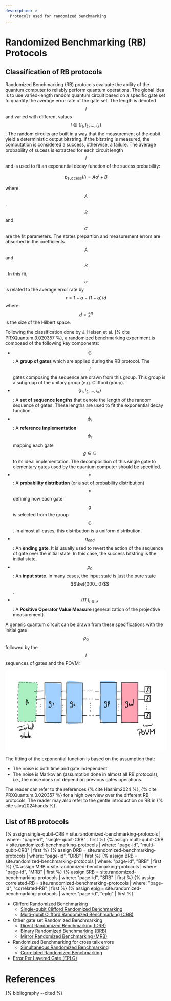 ```yaml
---
description: >
  Protocols used for randomized benchmarking
---
```


# Randomized Benchmarking (RB) Protocols

## Classification of RB protocols

Randomized Benchmarking (RB) protocols evaluate the ability of the quantum computer to reliably perform quantum operations. The global idea is to use varied-length random quantum circuit based on a specific gate set to quantify the average error rate of the gate set. The length is denoted $$l$$ and varied with different values $$l \in \{l_1, l_2, ..., l_k\}$$. The random circuits are built in a way that the measurement of the qubit yield a deterministic output bitstring. If the bitstring is measured, the computation is considered a success, otherwise, a failure. The average probability of sucess is extracted for each circuit length $$l$$ and is used to fit an exponential decay function of the sucess probability: 

$$ p_\mathrm{success}(l) = A \alpha^l + B $$

where $$A$$, $$B$$ and $$\alpha$$ are the fit parameters. The states prepartion and measurement errors are absorbed in the coefficients $$A$$ and $$B$$. In this fit, $$\alpha$$ is related to the average error rate by $$r = 1 - \alpha - (1-\alpha)/d$$ where $$d = 2^n$$ is the size of the Hilbert space. 

Following the classification done by J. Helsen et al. {% cite PRXQuantum.3.020357 %}, a randomized benchmarking experiment is composed of the following key components:
- $$\mathbb{G}$$: A **group of gates** which are applied during the RB protocol. The $$l$$ gates composing the sequence are drawn from this group. This group is a subgroup of the unitary group (e.g. Clifford group).
- $$\{l_1, l_2, ..., l_k\}$$: A **set of sequence lengths** that denote the length of the random sequence of gates. These lengths are used to fit the exponential decay function.
- $$\phi_r$$: A **reference implementation** $$\phi_r$$ mapping each gate $$g \in \mathbb{G}$$ to its ideal implementation. The decomposition of this single gate to elementary gates used by the quantum computer should be specified.
- $$\nu$$: A **probability distribution** (or a set of probability distribution) $$\nu$$ defining how each gate $$g$$ is selected from the group $$\mathbb{G}$$. In almost all cases, this distribution is a uniform distribution.
- $$g_{end}$$: An **ending gate**. It is usually used to revert the action of the sequence of gate over the initial state. In this case, the success bitstring is the initial state.
- $$\rho_0$$: An **input state**. In many cases, the input state is just the pure state $$\ket{000...0}$$.
- $$\{\Pi_i\}_{i \in \mathcal{I}}$$: A **Positive Operator Value Measure** (generalization of the projective measurement).

A generic quantum circuit can be drawn from these specifications with the initial gate $$\rho_0$$ followed by the $$l$$ sequences of gates and the POVM:

<div class="center">
  <img src="/img/system-level-benchmark/randomized/RB-general-protocol.png" class="img-medium" alt="General quantum circuit associated to the randomized benchmarking protocol"/>
</div>

The fitting of the exponential function is based on the assumption that:
- The noise is both time and gate independent
- The noise is Markovian (assumption done in almost all RB protocols), i.e., the noise does not depend on previous gates operations.

The reader can refer to the references {% cite Hashim2024 %}, {% cite PRXQuantum.3.020357 %} for a high overview over the different RB protocols. The reader may also refer to the gentle introduction on RB in {% cite silva2024hands %}.
<!--
The initial protocol of RB was proposed by J. Emerson {% cite emerson2005scalable %} and was based on the unitary group. The probability distribution related to this protocol is dictated by the Haar measure. However, the implementation of unitaries generated from the random Haar measure remained challenging (as it requires an exponential number of gates in function of the number of qubits). An approximation of the Haar measure for a subset of unitaries called unitary t-design was proposed by C. Dankert et al. {% cite dankert2009exact %}. The idea is to simulate the Haar measure with a polynomial function that will mimic the Haar measure up to degree $$t$$. Using this method, they are able to create quantum circuits with $$O(n^2)$$ gates for $$t=2$$. 
-->

## List of RB protocols

{% assign single-qubit-CRB = site.randomized-benchmarking-protocols | where: "page-id", "single-qubit-CRB" | first %}
{% assign multi-qubit-CRB = site.randomized-benchmarking-protocols | where: "page-id", "multi-qubit-CRB" | first %}
{% assign DRB = site.randomized-benchmarking-protocols | where: "page-id", "DRB" | first %}
{% assign BRB = site.randomized-benchmarking-protocols | where: "page-id", "BRB" | first %}
{% assign MRB = site.randomized-benchmarking-protocols | where: "page-id", "MRB" | first %}
{% assign SRB = site.randomized-benchmarking-protocols | where: "page-id", "SRB" | first %}
{% assign correlated-RB = site.randomized-benchmarking-protocols | where: "page-id", "correlated-RB" | first %}
{% assign eplg = site.randomized-benchmarking-protocols | where: "page-id", "eplg" | first %}

- Clifford Randomized Benchmarking
  - <a href="{{ single-qubit-CRB.url | prepend: site.baseurl }}" target="_blank">Single-qubit Clifford Randomized Benchmarking</a>
  - <a href="{{ multi-qubit-CRB.url | prepend: site.baseurl }}" target="_blank">Multi-qubit Clifford Randomized Benchmarking (CRB)</a>
- Other gate set Randomized Benchmarking
  - <a href="{{ DRB.url | prepend: site.baseurl }}" target="_blank">Direct Randomized Benchmarking (DRB)</a>
  - <a href="{{ BRB.url | prepend: site.baseurl }}" target="_blank">Binary Randomized Benchmarking (BRB)</a>
  - <a href="{{ MRB.url | prepend: site.baseurl }}" target="_blank">Mirror Randomized Benchmarking (MRB)</a>
- Randomized Benchmarking for cross talk errors
  - <a href="{{ SRB.url | prepend: site.baseurl }}" target="_blank">Simultaneous Randomized Benchmarking</a>
  - <a href="{{ correlated-RB.url | prepend: site.baseurl }}" target="_blank">Correlated Randomized Benchmarking</a>
- <a href="{{ eplg.url | prepend: site.baseurl }}" target="_blank">Error Per Layered Gate (EPLG)</a>

# References

{% bibliography --cited %}

